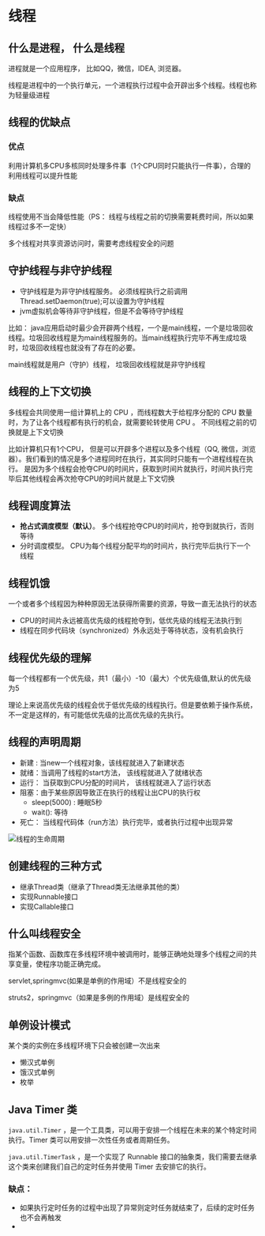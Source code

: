 # 线程

## 什么是进程， 什么是线程

进程就是一个应用程序， 比如QQ，微信，IDEA, 浏览器。

线程是进程中的一个执行单元，一个进程执行过程中会开辟出多个线程。线程也称为轻量级进程

## 线程的优缺点

### 优点

利用计算机多CPU多核同时处理多件事（1个CPU同时只能执行一件事），合理的利用线程可以提升性能

### 缺点

线程使用不当会降低性能（PS： 线程与线程之前的切换需要耗费时间，所以如果线程过多不一定快）

多个线程对共享资源访问时，需要考虑线程安全的问题

## 守护线程与非守护线程

- 守护线程是为非守护线程服务。 必须线程执行之前调用Thread.setDaemon(true);可以设置为守护线程
- jvm虚拟机会等待非守护线程，但是不会等待守护线程

比如： java应用启动时最少会开辟两个线程，一个是main线程，一个是垃圾回收线程。垃圾回收线程是为main线程服务的。当main线程执行完毕不再生成垃圾时，垃圾回收线程也就没有了存在的必要。

main线程就是用户（守护）线程， 垃圾回收线程就是非守护线程

## 线程的上下文切换

多线程会共同使用一组计算机上的 CPU ，而线程数大于给程序分配的 CPU 数量时，为了让各个线程都有执行的机会，就需要轮转使用 CPU 。 不同线程之前的切换就是上下文切换



比如计算机只有1个CPU， 但是可以开辟多个进程以及多个线程（QQ, 微信，浏览器）。我们看到的情况是多个进程同时在执行，其实同时只能有一个进程线程在执行。 是因为多个线程会抢夺CPU的时间片，获取到时间片就执行，时间片执行完毕后其他线程会再次抢夺CPU的时间片就是上下文切换



## 线程调度算法

- **抢占式调度模型（默认）**。 多个线程抢夺CPU的时间片，抢夺到就执行，否则等待
- 分时调度模型。 CPU为每个线程分配平均的时间片，执行完毕后执行下一个线程

## 线程饥饿

一个或者多个线程因为种种原因无法获得所需要的资源，导致一直无法执行的状态

- CPU的时间片永远被高优先级的线程抢夺到，低优先级的线程无法执行到
- 线程在同步代码块（synchronized）外永远处于等待状态，没有机会执行

## **线程优先级的理解**

 每一个线程都有一个优先级，共1（最小）-10（最大）个优先级值,默认的优先级为5

理论上来说高优先级的线程会优于低优先级的线程执行。但是要依赖于操作系统，不一定是这样的，有可能低优先级的比高优先级的先执行。   

## 线程的声明周期

- 新建 :   当new一个线程对象，该线程就进入了新建状态
- 就绪：当调用了线程的start方法， 该线程就进入了就绪状态
- 运行： 当获取到CPU分配的时间片， 该线程就进入了运行状态
- 阻塞：由于某些原因导致正在执行的线程让出CPU的执行权
  - sleep(5000) : 睡眠5秒
  - wait():           等待
- 死亡：  当线程代码体（run方法）执行完毕，或者执行过程中出现异常

![线程的生命周期](D:\课件\-\线程的生命周期.png)

## 创建线程的三种方式

- 继承Thread类（继承了Thread类无法继承其他的类）
- 实现Runnable接口
- 实现Callable接口

## 什么叫线程安全

指某个函数、函数库在多线程环境中被调用时，能够正确地处理多个线程之间的共享变量，使程序功能正确完成。

servlet,springmvc(如果是单例的作用域）不是线程安全的

struts2，springmvc（如果是多例的作用域）是线程安全的



## 单例设计模式

某个类的实例在多线程环境下只会被创建一次出来

- 懒汉式单例
- 饿汉式单例
- 枚举

## Java Timer 类

`java.util.Timer` ，是一个工具类，可以用于安排一个线程在未来的某个特定时间执行。Timer 类可以用安排一次性任务或者周期任务。

`java.util.TimerTask` ，是一个实现了 Runnable 接口的抽象类，我们需要去继承这个类来创建我们自己的定时任务并使用 Timer 去安排它的执行。

### 缺点：

- 如果执行定时任务的过程中出现了异常则定时任务就结束了，后续的定时任务也不会再触发
- 